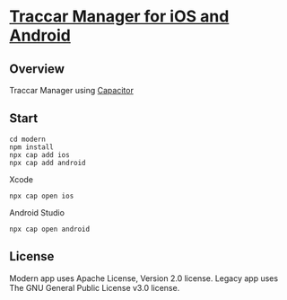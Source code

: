 # [Traccar Manager for iOS and Android](https://www.traccar.org)

## Overview

Traccar Manager using [Capacitor](https://github.com/ionic-team/capacitor)

## Start
```
cd modern
npm install
npx cap add ios
npx cap add android
```
Xcode
```
npx cap open ios
```

Android Studio
```
npx cap open android
```


## License

Modern app uses Apache License, Version 2.0 license.
Legacy app uses The GNU General Public License v3.0 license.
